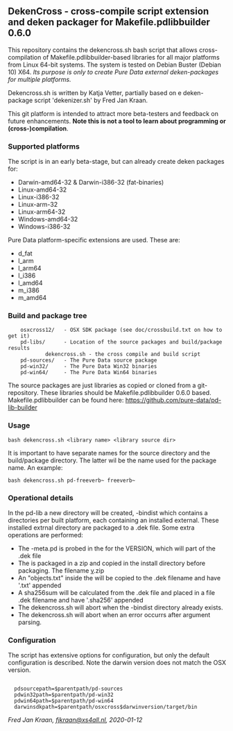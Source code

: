 ## DekenCross - cross-compile script extension and deken packager for Makefile.pdlibbuilder 0.6.0

This repository contains the dekencross.sh bash script that allows cross-compilation of Makefile.pdlibbuilder-based libraries for all major platforms from Linux 64-bit systems. The system is tested on Debian Buster (Debian 10) X64.
*Its purpose is only to create Pure Data external deken-packages for multiple platforms.*

Dekencross.sh is written by Katja Vetter, partially based on e deken-package script 'dekenizer.sh' by Fred Jan Kraan.

This git platform is intended to attract more beta-testers and feedback on future enhancements. **Note this is not a tool to learn about programming or (cross-)compilation**.

### Supported platforms

The script is in an early beta-stage, but can already create deken packages for:

 * Darwin-amd64-32 & Darwin-i386-32 (fat-binaries)
 * Linux-amd64-32
 * Linux-i386-32
 * Linux-arm-32
 * Linux-arm64-32
 * Windows-amd64-32
 * Windows-i386-32

Pure Data platform-specific extensions are used. These are:

 * d_fat
 * l_arm
 * l_arm64
 * l_i386
 * l_amd64
 * m_i386
 * m_amd64

### Build and package tree

```  ./
    osxcross12/   - OSX SDK package (see doc/crossbuild.txt on how to get it)
    pd-libs/      - Location of the source packages and build/package results
            dekencross.sh - the cross compile and build script
    pd-sources/   - The Pure Data source package
    pd-win32/     - The Pure Data Win32 binaries
    pd-win64/     - The Pure Data Win64 binaries
```

The source packages are just libraries as copied or cloned from a git-repository. These libraries should be Makefile.pdlibbuilder 0.6.0 based. Makefile.pdlibbuilder can be found here: https://github.com/pure-data/pd-lib-builder

### Usage

  `bash dekencross.sh <library name> <library source dir>`

It is important to have separate names for the source directory and the build/package directory. The latter wil be the name used for the package name. An example:

  `bash dekencross.sh pd-freeverb~ freeverb~`

### Operational details

In the pd-lib a new directory will be created, <library name>-bindist which 
contains a directories per built platform, each containing an installed external. 
These installed extrnal directory are packaged to a .dek file.
Some extra operations are performed:

 * The <external>-meta.pd is probed in the <library source dir> for the VERSION, 
   which will part of the .dek file
 * The <library source dir> is packaged in a zip and copied in the install directory
   before packaging. The filename <library name>[v<version>](Sources).zip 
 * An "objects.txt" inside the <library source dir> will be copied to the .dek 
   filename and have '.txt' appended
 * A sha256sum will be calculated from the .dek file and placed in a file .dek 
   filename and have '.sha256' appended
 * The dekencross.sh will abort when the <library name>-bindist directory already exists.
 * The dekencross.sh will abort when an error occurrs after argument parsing.

### Configuration

The script has extensive options for configuration, but only the default configuration is described. Note the darwin version does not match the OSX version.

```  darwinversion=12

  pdsourcepath=$parentpath/pd-sources
  pdwin32path=$parentpath/pd-win32
  pdwin64path=$parentpath/pd-win64
  darwinsdkpath=$parentpath/osxcross$darwinversion/target/bin
```


*Fred Jan Kraan, fjkraan@xs4all.nl, 2020-01-12*